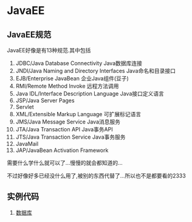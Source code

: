 # JavaEE

## JavaEE规范

JavaEE好像是有13种规范.其中包括

1. JDBC/Java Database Connectivity Java数据库连接
2. JNDI/Java Naming and Directory Interfaces Java命名和目录接口
3. EJB/Enterprise JavaBean 企业Java组件(豆子)
4. RMI/Remote Method Invoke 远程方法调用
5. Java IDL/Interface Description Language Java接口定义语言
6. JSP/Java Server Pages 
7. Servlet
8. XML/Extensible Markup Language 可扩展标记语言
9. JMS/Java Message Service Java消息服务
10. JTA/Java Transaction API Java事务API
11. JTS/Java Transaction Service Java事务服务
12. JavaMail
13. JAP/JavaBean Activation Framework

需要什么学什么就可以了...慢慢的就会都知道的...

不过好像好多已经没什么用了,被别的东西代替了...所以也不是都要看的2333

## 实例代码

1. [数据库](https://github.com/songjunxia70223/JavaEE/tree/master/mybatis)
